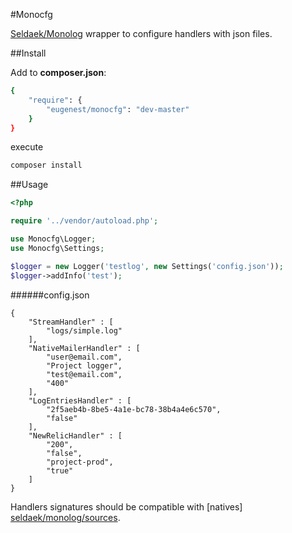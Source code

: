 #Monocfg

[Seldaek/Monolog] wrapper to configure handlers with json files.

##Install

Add to **composer.json**:

```sh
{
    "require": {
        "eugenest/monocfg": "dev-master"
    }
}
```

execute

```sh
composer install
```

##Usage

```php
<?php

require '../vendor/autoload.php';

use Monocfg\Logger;
use Monocfg\Settings;

$logger = new Logger('testlog', new Settings('config.json'));
$logger->addInfo('test');
```
######config.json
```
{
    "StreamHandler" : [
        "logs/simple.log"
    ],
    "NativeMailerHandler" : [
        "user@email.com",
        "Project logger",
        "test@email.com",
        "400"
    ],
    "LogEntriesHandler" : [
        "2f5aeb4b-8be5-4a1e-bc78-38b4a4e6c570",
        "false"
    ],
    "NewRelicHandler" : [
        "200",
        "false",
        "project-prod",
        "true"
    ]
}
```
Handlers signatures should be compatible with [natives] [seldaek/monolog/sources].

[seldaek/monolog]:https://github.com/Seldaek/monolog
[seldaek/monolog/sources]:https://github.com/Seldaek/monolog/tree/master/src/Monolog/Handler